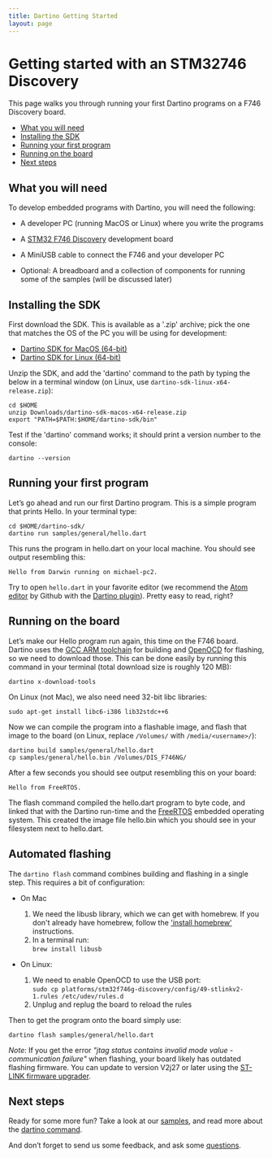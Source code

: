 ```yaml
---
title: Dartino Getting Started
layout: page
---
```


# Getting started with an STM32746 Discovery

This page walks you through running your first Dartino programs on a F746
Discovery board.

* [What you will need](#what-you-will-need)
* [Installing the SDK](#installing-the-sdk)
* [Running your first program](#running-your-first-program)
* [Running on the board](#running-on-the-board)
* [Next steps](#next-steps)

## What you will need

To develop embedded programs with Dartino, you will need the following:

* A developer PC (running MacOS or Linux) where you write the programs

* A [STM32 F746 Discovery](http://www.st.com/stm32f7-discovery) development
board

* A MiniUSB cable to connect the F746 and your developer PC

* Optional: A breadboard and a collection of components for running some of
 the samples (will be discussed later)

## Installing the SDK

First download the SDK. This is available as a '.zip' archive; pick the one that
matches the OS of the PC you will be using for development:

* <a href="https://storage.googleapis.com/dartino-archive/channels/dev/release/latest/sdk/dartino-sdk-macos-x64-release.zip"
onclick="ga('send', 'event', 'Downloads', 'MacOS SDK');">Dartino SDK for MacOS (64-bit)</a>
* <a href="https://storage.googleapis.com/dartino-archive/channels/dev/release/latest/sdk/dartino-sdk-linux-x64-release.zip"
onclick="ga('send', 'event', 'Downloads', 'Linux SDK');">Dartino SDK for Linux (64-bit)</a>

Unzip the SDK, and add the 'dartino' command to the path by typing the below in
a terminal window (on Linux, use `dartino-sdk-linux-x64-release.zip`):

```
cd $HOME
unzip Downloads/dartino-sdk-macos-x64-release.zip
export "PATH=$PATH:$HOME/dartino-sdk/bin"
```

Test if the 'dartino' command works; it should print a version number to the
console:

```
dartino --version
```

## Running your first program

Let’s go ahead and run our first Dartino program. This is a simple program that
prints Hello. In your terminal type:

```
cd $HOME/dartino-sdk/
dartino run samples/general/hello.dart
```

This runs the program in hello.dart on your local machine. You should see output
resembling this:

```
Hello from Darwin running on michael-pc2.
```

Try to open `hello.dart` in your favorite editor (we recommend the [Atom
editor](https://atom.io/) by Github with the
[Dartino plugin](https://atom.io/packages/dartino)). Pretty easy to read, right?

## Running on the board

Let’s make our Hello program run again, this time on the F746 board. Dartino
uses the [GCC ARM toolchain](https://launchpad.net/gcc-arm-embedded) for
building and [OpenOCD](http://openocd.org/) for flashing, so we need to download
those. This can be done easily by running this command in your terminal (total
download size is roughly 120 MB):

```
dartino x-download-tools
```

On Linux (not Mac), we also need need 32-bit libc libraries:

```
sudo apt-get install libc6-i386 lib32stdc++6
```

Now we can compile the program into a flashable image, and flash that image
to the board (on Linux, replace `/Volumes/` with `/media/<username>/`):

```
dartino build samples/general/hello.dart
cp samples/general/hello.bin /Volumes/DIS_F746NG/
```

After a few seconds you should see output resembling this on your board:

```
Hello from FreeRTOS.
```

The flash command compiled the hello.dart program to byte code, and linked that
with the Dartino run-time and the [FreeRTOS](http://www.freertos.org/) embedded
operating system. This created the image file hello.bin which you should see in
your filesystem next to hello.dart.

## Automated flashing

The `dartino flash` command combines building and flashing in a single step.
This requires a bit of configuration:

* On Mac
  1. We need the libusb library, which we can get with homebrew. If you
 don't already have homebrew, follow the ['install homebrew'](http://brew.sh/)
 instructions.
  1. In a terminal run:
  <br>`brew install libusb`

* On Linux:
  1. We need to enable OpenOCD to use the USB port:
  <br>`sudo cp platforms/stm32f746g-discovery/config/49-stlinkv2-1.rules /etc/udev/rules.d`
  1. Unplug and replug the board to reload the rules

Then to get the program onto the board simply use:

```
dartino flash samples/general/hello.dart
```

*Note*: If you get the error *"jtag status contains invalid mode value -
communication failure"* when flashing, your board likely has outdated flashing
firmware. You can update to version V2j27 or later using the [ST-LINK firmware
upgrader](http://www.st.com/web/en/catalog/tools/PF260217).

## Next steps

Ready for some more fun? Take a look at our
[samples](/samples/stm32f746disco.html), and read more about the [dartino
command](/tool.html).

And don’t forget to send us some feedback, and ask some [questions](/faq.html).
